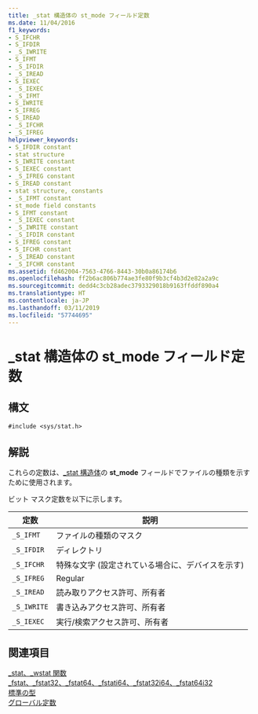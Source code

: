 ```yaml
---
title: _stat 構造体の st_mode フィールド定数
ms.date: 11/04/2016
f1_keywords:
- S_IFCHR
- S_IFDIR
- _S_IWRITE
- S_IFMT
- _S_IFDIR
- _S_IREAD
- S_IEXEC
- _S_IEXEC
- _S_IFMT
- S_IWRITE
- S_IFREG
- S_IREAD
- _S_IFCHR
- _S_IFREG
helpviewer_keywords:
- S_IFDIR constant
- stat structure
- S_IWRITE constant
- S_IEXEC constant
- _S_IFREG constant
- S_IREAD constant
- stat structure, constants
- _S_IFMT constant
- st_mode field constants
- S_IFMT constant
- _S_IEXEC constant
- _S_IWRITE constant
- _S_IFDIR constant
- S_IFREG constant
- S_IFCHR constant
- _S_IREAD constant
- _S_IFCHR constant
ms.assetid: fd462004-7563-4766-8443-30b0a86174b6
ms.openlocfilehash: ff2b6ac806b774ae3fe80f9b3cf4b3d2e82a2a9c
ms.sourcegitcommit: dedd4c3cb28adec3793329018b9163ffddf890a4
ms.translationtype: HT
ms.contentlocale: ja-JP
ms.lasthandoff: 03/11/2019
ms.locfileid: "57744695"
---
```

# <a name="stat-structure-stmode-field-constants"></a>_stat 構造体の st_mode フィールド定数

## <a name="syntax"></a>構文

```
#include <sys/stat.h>
```

## <a name="remarks"></a>解説

これらの定数は、[_stat 構造体](../c-runtime-library/standard-types.md)の **st_mode** フィールドでファイルの種類を示すために使用されます。

ビット マスク定数を以下に示します。

|定数|説明|
|--------------|-------------|
|`_S_IFMT`|ファイルの種類のマスク|
|`_S_IFDIR`|ディレクトリ|
|`_S_IFCHR`|特殊な文字 (設定されている場合に、デバイスを示す)|
|`_S_IFREG`|Regular|
|`_S_IREAD`|読み取りアクセス許可、所有者|
|`_S_IWRITE`|書き込みアクセス許可、所有者|
|`_S_IEXEC`|実行/検索アクセス許可、所有者|

## <a name="see-also"></a>関連項目

[_stat、_wstat 関数](../c-runtime-library/reference/stat-functions.md)<br/>
[_fstat、_fstat32、_fstat64、_fstati64、_fstat32i64、_fstat64i32](../c-runtime-library/reference/fstat-fstat32-fstat64-fstati64-fstat32i64-fstat64i32.md)<br/>
[標準の型](../c-runtime-library/standard-types.md)<br/>
[グローバル定数](../c-runtime-library/global-constants.md)
